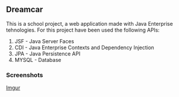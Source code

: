 ## Dreamcar

This is a school project, a web application made with Java Enterprise tehnologies.
For this project have been used the following APIs:

1. JSF - Java Server Faces
2. CDI - Java Enterprise Contexts and Dependency Injection
3. JPA - Java Persistence API
4. MYSQL - Database

### Screenshots

[Imgur](https://i.imgur.com/LhS4nJt.png)
